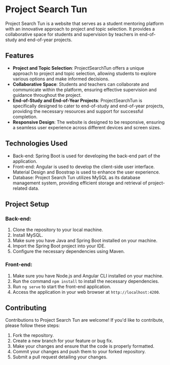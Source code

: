 # Project Search Tun

Project Search Tun is a website that serves as a student mentoring platform with an innovative approach to project and topic selection. It provides a collaborative space for students and supervision by teachers in end-of-study and end-of-year projects.

## Features

- **Project and Topic Selection**: ProjectSearchTun offers a unique approach to project and topic selection, allowing students to explore various options and make informed decisions.
- **Collaborative Space**: Students and teachers can collaborate and communicate within the platform, ensuring effective supervision and guidance throughout the project.
- **End-of-Study and End-of-Year Projects**: ProjectSearchTun is specifically designed to cater to end-of-study and end-of-year projects, providing the necessary resources and support for successful completion.
- **Responsive Design**: The website is designed to be responsive, ensuring a seamless user experience across different devices and screen sizes.

## Technologies Used

- Back-end: Spring Boot is used for developing the back-end part of the application.
- Front-end: Angular is used to develop the client-side user interface. Material Design and Boostrap is used to enhance the user experience.
- Database: Project Search Tun utilizes MySQL as its database management system, providing efficient storage and retrieval of project-related data.

## Project Setup

### Back-end:

1. Clone the repository to your local machine.
2. Install MySQL.
3. Make sure you have Java and Spring Boot installed on your machine.
4. Import the Spring Boot project into your IDE.
5. Configure the necessary dependencies using Maven.

### Front-end:

1. Make sure you have Node.js and Angular CLI installed on your machine.
2. Run the command `npm install` to install the necessary dependencies.
3. Run `ng serve` to start the front-end application.
4. Access the application in your web browser at `http://localhost:4200`.

## Contributing

Contributions to Project Search Tun are welcome! If you'd like to contribute, please follow these steps:

1. Fork the repository.
2. Create a new branch for your feature or bug fix.
3. Make your changes and ensure that the code is properly formatted.
4. Commit your changes and push them to your forked repository.
5. Submit a pull request detailing your changes.
